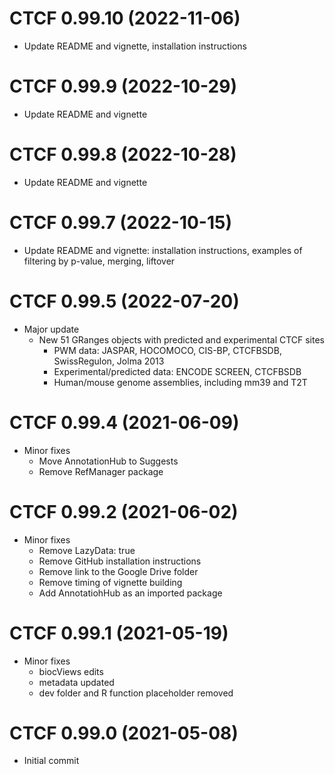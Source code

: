 # CTCF 0.99.10 (2022-11-06)
- Update README and vignette, installation instructions

# CTCF 0.99.9 (2022-10-29)
- Update README and vignette

# CTCF 0.99.8 (2022-10-28)
- Update README and vignette

# CTCF 0.99.7 (2022-10-15)
- Update README and vignette: installation instructions, examples of filtering
  by p-value, merging, liftover

# CTCF 0.99.5 (2022-07-20)
- Major update
  + New 51 GRanges objects with predicted and experimental CTCF sites
    + PWM data: JASPAR, HOCOMOCO, CIS-BP, CTCFBSDB, SwissRegulon, Jolma 2013
    + Experimental/predicted data: ENCODE SCREEN, CTCFBSDB
    + Human/mouse genome assemblies, including mm39 and T2T

# CTCF 0.99.4 (2021-06-09)
- Minor fixes
  + Move AnnotationHub to Suggests
  + Remove RefManager package

# CTCF 0.99.2 (2021-06-02)
- Minor fixes
  + Remove LazyData: true
  + Remove GitHub installation instructions
  + Remove link to the Google Drive folder
  + Remove timing of vignette building
  + Add AnnotatiohHub as an imported package

# CTCF 0.99.1 (2021-05-19)
- Minor fixes
  + biocViews edits
  + metadata updated
  + dev folder and R function placeholder removed

# CTCF 0.99.0 (2021-05-08)
- Initial commit
